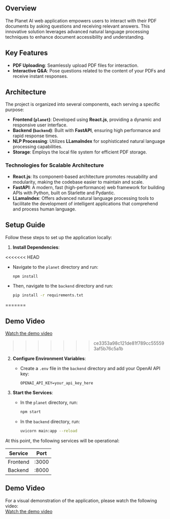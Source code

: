 
## Overview

The Planet AI web application empowers users to interact with their PDF documents by asking questions and receiving relevant answers. This innovative solution leverages advanced natural language processing techniques to enhance document accessibility and understanding.

## Key Features

- **PDF Uploading**: Seamlessly upload PDF files for interaction.
- **Interactive Q&A**: Pose questions related to the content of your PDFs and receive instant responses.

## Architecture

The project is organized into several components, each serving a specific purpose:

- **Frontend (`planet`)**: Developed using **React.js**, providing a dynamic and responsive user interface.
- **Backend (`backend`)**: Built with **FastAPI**, ensuring high performance and rapid response times.
- **NLP Processing**: Utilizes **LLamaIndex** for sophisticated natural language processing capabilities.
- **Storage**: Employs the local file system for efficient PDF storage.

### Technologies for Scalable Architecture

- **React.js**: Its component-based architecture promotes reusability and modularity, making the codebase easier to maintain and scale.
- **FastAPI**: A modern, fast (high-performance) web framework for building APIs with Python, built on Starlette and Pydantic.
- **LLamaIndex**: Offers advanced natural language processing tools to facilitate the development of intelligent applications that comprehend and process human language.

## Setup Guide

Follow these steps to set up the application locally:

1. **Install Dependencies**:

<<<<<<< HEAD
   - Navigate to the `planet` directory and run:
     ```bash
     npm install
     ```
   - Then, navigate to the `backend` directory and run:
     ```bash
     pip install -r requirements.txt
     ```
=======
## Demo Video 
[Watch the demo video](https://drive.google.com/file/d/1AXV1_8Bwvm18hIjAwnK8ljZYt9lfqADi/view?usp=drive_link) 
>>>>>>> ce3353a98c121de81f789cc555593af5b76c5a1b

2. **Configure Environment Variables**:

   - Create a `.env` file in the `backend` directory and add your OpenAI API key:
     ```
     OPENAI_API_KEY=your_api_key_here
     ```

3. **Start the Services**:
   - In the `planet` directory, run:
     ```bash
     npm start
     ```
   - In the `backend` directory, run:
     ```bash
     uvicorn main:app --reload
     ```

At this point, the following services will be operational:

| Service  | Port  |
| -------- | ----- |
| Frontend | :3000 |
| Backend  | :8000 |

## Demo Video

For a visual demonstration of the application, please watch the following video:  
[Watch the demo video](https://drive.google.com/file/d/1AXV1_8Bwvm18hIjAwnK8ljZYt9lfqADi/view?usp=drive_link)
